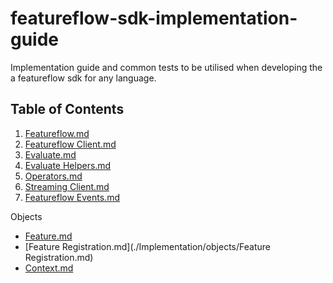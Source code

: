 # featureflow-sdk-implementation-guide
Implementation guide and common tests to be utilised when developing the a featureflow sdk for any language. 

## Table of Contents
1. [Featureflow.md](./Implementation/1.Featureflow.md)
2. [Featureflow Client.md](./Implementation/2.FeatureflowClient.md)
3. [Evaluate.md](./Implementation/3.Evaluate.md)
4. [Evaluate Helpers.md](./Implementation/4.EvaluateHelpers.md)
5. [Operators.md](./Implementation/5.Operators.md)
6. [Streaming Client.md](./Implementation/6.StreamingClient.md)
7. [Featureflow Events.md](./Implementation/7.FeatureflowEvents.md)

Objects
- [Feature.md](./Implementation/objects/Feature.md)
- [Feature Registration.md](./Implementation/objects/Feature Registration.md)
- [Context.md](./Implementation/objects/Context.md)
